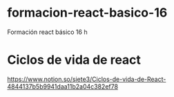 # formacion-react-basico-16
Formación react básico 16 h


# Ciclos de vida de react

https://www.notion.so/siete3/Ciclos-de-vida-de-React-4844137b5b9941daa11b2a04c382ef78